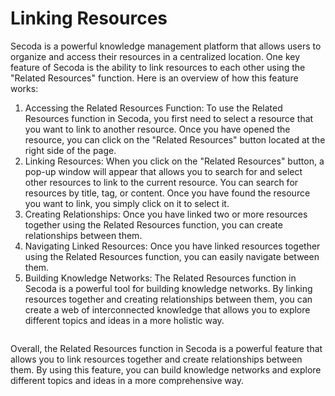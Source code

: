 # Linking Resources

Secoda is a powerful knowledge management platform that allows users to organize and access their resources in a centralized location. One key feature of Secoda is the ability to link resources to each other using the "Related Resources" function. Here is an overview of how this feature works:

1. Accessing the Related Resources Function: To use the Related Resources function in Secoda, you first need to select a resource that you want to link to another resource. Once you have opened the resource, you can click on the "Related Resources" button located at the right side of the page.
2. Linking Resources: When you click on the "Related Resources" button, a pop-up window will appear that allows you to search for and select other resources to link to the current resource. You can search for resources by title, tag, or content. Once you have found the resource you want to link, you simply click on it to select it.
3. Creating Relationships: Once you have linked two or more resources together using the Related Resources function, you can create relationships between them.&#x20;
4. Navigating Linked Resources: Once you have linked resources together using the Related Resources function, you can easily navigate between them.&#x20;
5. Building Knowledge Networks: The Related Resources function in Secoda is a powerful tool for building knowledge networks. By linking resources together and creating relationships between them, you can create a web of interconnected knowledge that allows you to explore different topics and ideas in a more holistic way.

<figure><img src="https://secoda-public-media-assets.s3.amazonaws.com/Screen Shot 2023-02-28 at 3.05.24 PM.png" alt=""><figcaption></figcaption></figure>

Overall, the Related Resources function in Secoda is a powerful feature that allows you to link resources together and create relationships between them. By using this feature, you can build knowledge networks and explore different topics and ideas in a more comprehensive way.
